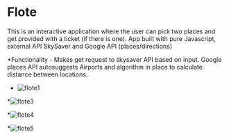 # Flote
This is an interactive application where the user can pick two places and get provided with a ticket (if there is one).
App built with pure Javascript, external API SkySaver and Google API (places/directions)

*Functionality - Makes get request to skysaver API based on input. Google places API autosuggests Airports and algorithm in place to calculate distance between locations.
* ![flote1](https://user-images.githubusercontent.com/35578002/145701344-540e6e34-bf00-4116-8d93-523b2b670838.gif)

*![flote3](https://user-images.githubusercontent.com/35578002/145701472-bd4b3381-fd5c-4a0f-b0ff-86ca74233e90.gif)

*![flote4](https://user-images.githubusercontent.com/35578002/145701474-fd2a526c-99ef-40aa-8a7c-8fbdcadb2112.gif)

*![flote5](https://user-images.githubusercontent.com/35578002/145701475-a30d1312-c055-45c5-8de4-436e328acf93.gif)





